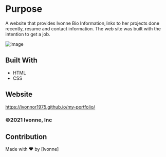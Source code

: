 # Purpose
A website that provides Ivonne Bio Information,links to her projects done recently, resume and contact information.
The web site was built with the intention to get a job.

![image](https://user-images.githubusercontent.com/88918693/131871065-6a98ac0d-c20e-40d0-b4f2-ba696508681d.png)




## Built With
* HTML
* CSS

## Website
https://ivonnor1975.github.io/my-portfolio/

### ©️2021 Ivonne, Inc 

## Contribution
Made with ❤️ by [Ivonne]
